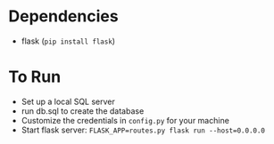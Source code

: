# Dependencies

* flask (`pip install flask`)

# To Run

* Set up a local SQL server
* run db.sql to create the database
* Customize the credentials in `config.py` for your machine
* Start flask server: `FLASK_APP=routes.py flask run --host=0.0.0.0`
